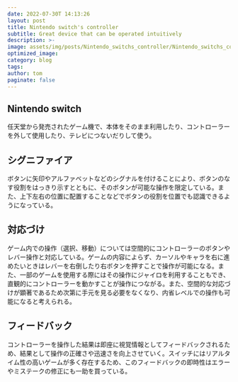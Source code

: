 ```yaml
---
date: 2022-07-30T 14:13:26
layout: post
title: Nintendo switch's controller
subtitle: Great device that can be operated intuitively
description: >-
image: assets/img/posts/Nintendo_switchs_controller/Nintendo_switchs_controller.jpg
optimized_image: 
category: blog
tags: 
author: tom
paginate: false
---
```


## Nintendo switch

任天堂から発売されたゲーム機で、本体をそのまま利用したり、コントローラーを外して使用したり、テレビにつないだりして使う。

## シグニファイア

ボタンに矢印やアルファベットなどのシグナルを付けることにより、ボタンのなす役割をはっきり示すとともに、そのボタンが可能な操作を限定している。また、上下左右の位置に配置することなどでボタンの役割を位置でも認識できるようになっている。

## 対応づけ

ゲーム内での操作（選択、移動）については空間的にコントローラーのボタンやレバー操作と対応している。ゲームの内容によらず、カーソルやキャラを右に進めたいときはレバーを右倒したり右ボタンを押すことで操作が可能になる。また、一部のゲームを使用する際にはその操作にジャイロを利用することもでき、直観的にコントローラーを動かすことが操作につながる。また、空間的な対応づけが顕著であるため次第に手元を見る必要をなくなり、内省レベルでの操作も可能になると考えられる。


## フィードバック

コントローラーを操作した結果は即座に視覚情報としてフィードバックされるため、結果として操作の正確さや迅速さを向上させていく。スイッチにはリアルタイム性の高いゲームが多く存在するため、このフィードバックの即時性はエラーやミステークの修正にも一助を買っている。